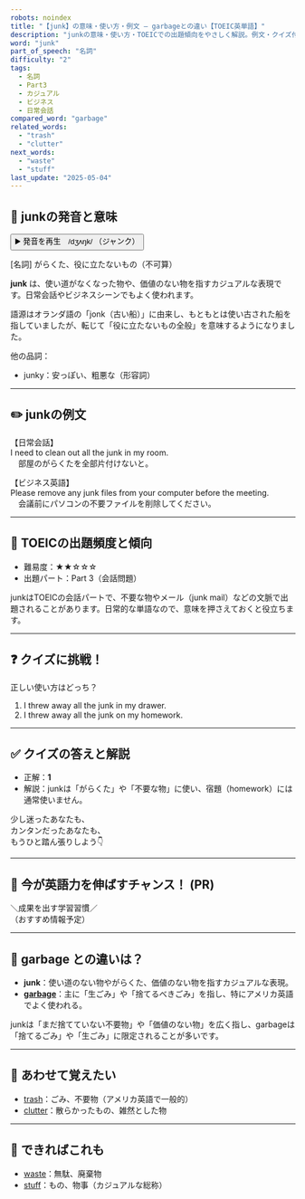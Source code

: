 ```yaml
---
robots: noindex
title: "【junk】の意味・使い方・例文 ― garbageとの違い【TOEIC英単語】"
description: "junkの意味・使い方・TOEICでの出題傾向をやさしく解説。例文・クイズ付きでgarbageとの違いもわかりやすく学べます。"
word: "junk"
part_of_speech: "名詞"
difficulty: "2"
tags:
  - 名詞
  - Part3
  - カジュアル
  - ビジネス
  - 日常会話
compared_word: "garbage"
related_words:
  - "trash"
  - "clutter"
next_words:
  - "waste"
  - "stuff"
last_update: "2025-05-04"
---
```


## 🔰 junkの発音と意味

<button class="play-audio" onclick="playTTS('junk')">
  <span class="play-audio-main">
    ▶️ 発音を再生　/dʒʌŋk/
  </span>
  <span class="play-audio-sub">
    （ジャンク）
  </span>
</button>

[名詞] がらくた、役に立たないもの（不可算）

**junk** は、使い道がなくなった物や、価値のない物を指すカジュアルな表現です。日常会話やビジネスシーンでもよく使われます。

語源はオランダ語の「jonk（古い船）」に由来し、もともとは使い古された船を指していましたが、転じて「役に立たないもの全般」を意味するようになりました。

他の品詞：  
- junky：安っぽい、粗悪な（形容詞）

---

## ✏️ junkの例文

【日常会話】  
I need to clean out all the junk in my room.  
　部屋のがらくたを全部片付けないと。

【ビジネス英語】  
Please remove any junk files from your computer before the meeting.  
　会議前にパソコンの不要ファイルを削除してください。

---

## 🎯 TOEICの出題頻度と傾向

- 難易度：★★☆☆☆
- 出題パート：Part 3（会話問題）

junkはTOEICの会話パートで、不要な物やメール（junk mail）などの文脈で出題されることがあります。日常的な単語なので、意味を押さえておくと役立ちます。

---

## ❓ クイズに挑戦！

正しい使い方はどっち？

1. I threw away all the junk in my drawer.  
2. I threw away all the junk on my homework.

---

## ✅ クイズの答えと解説

- 正解：**1**
- 解説：junkは「がらくた」や「不要な物」に使い、宿題（homework）には通常使いません。

少し迷ったあなたも、  
カンタンだったあなたも、  
もうひと踏ん張りしよう👇️

---

## 🚀 今が英語力を伸ばすチャンス！ (PR)

<div class="info-center">
＼成果を出す学習習慣／<br>  
（おすすめ情報予定）
</div>

---

## 🤔  garbage との違いは？

- **junk**：使い道のない物やがらくた、価値のない物を指すカジュアルな表現。
- **[garbage](/word/garbage/)**：主に「生ごみ」や「捨てるべきごみ」を指し、特にアメリカ英語でよく使われる。

junkは「まだ捨てていない不要物」や「価値のない物」を広く指し、garbageは「捨てるごみ」や「生ごみ」に限定されることが多いです。

---

## 🧩 あわせて覚えたい

- [trash](/word/trash/)：ごみ、不要物（アメリカ英語で一般的）
- [clutter](/word/clutter/)：散らかったもの、雑然とした物

---

## 📖 できればこれも

- [waste](/word/waste/)：無駄、廃棄物
- [stuff](/word/stuff/)：もの、物事（カジュアルな総称）

<!-- cvid: aid04_bid26 -->
